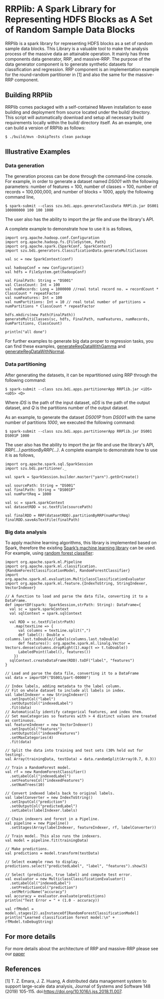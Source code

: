 # RRPlib: A Spark Library for Representing HDFS Blocks as A Set of Random Sample Data Blocks

RRPlib is a spark library for representing HDFS blocks as a set of random sample data blocks. This Library is a valuable tool to make the analysis process of the massive data an attainable operation. It mainly has three components data generator, RRP, and massive-RRP. The purpose of the data generator component is to generate synthetic datasets for classification and regression. RRP component is an implementation example for the round-random partitioner in [1] and also the same for the massive-RRP component.

## Building RRPlib

RRPlib comes packaged with a self-contained Maven installation to ease building and deployment from source located under the build/ directory. This script will automatically download and setup all necessary build requirements locally within the build/ directory itself. As an example, one can build a version of RRPlib as follows:
```
$ ./build/mvn -DskipTests clean package
```

## Illustrative Examples

### Data generation

The generation process can be done through the command-line console. For example, in order to generate a dataset named <i>DS001</i> with the following parameters: number of features = 100, number of classes = 100, number of records = 100,000,000, and number of blocks = 1000, apply the following command line,
```
$ spark-submit --class szu.bdi.apps.generateClassData RRPlib.jar DS001 100000000 100 100 1000 
```
The user also has the ability to import the jar file and use the library's API. 

A complete example to demonstrate how to use it is as follows,

```
import org.apache.hadoop.conf.Configuration
import org.apache.hadoop.fs.{FileSystem, Path}
import org.apache.spark.{SparkConf, SparkContext}
import szu.bdi.generators.ClassificationData.generateMultiClasses

val sc = new SparkContext(conf)

val hadoopConf = new Configuration()
val hdfs = FileSystem.get(hadoopConf)

val FinalPath: String = "DS001"
val ClassCount: Int = 100 
val numRecords: Long = 1000000 //real total record no. = recordCount * ClassCount * repeatFactor
val numFeatures: Int = 100
val numPartitions: Int = 10 // real total number of partitions = numPartitions * ClassCount * repeatFactor

hdfs.mkdirs(new Path(FinalPath))
generateMultiClasses(sc, hdfs, FinalPath, numFeatures, numRecords, numPartitions, ClassCount)

println("all done")
```
For further examples to generate big data proper to regression tasks, you can find these examples, [generateRegDataWithGamma](https://github.com/TEmara/RRPlib/blob/master/src/main/scala/szu/bdi/apps/generateRegDataWithGamma.scala) and [generateRegDataWithNormal](https://github.com/TEmara/RRPlib/blob/master/src/main/scala/szu/bdi/apps/generateRegDataWithNormal.scala).

### Data partitioning

After generating the datasets, it can be repartitioned using RRP through the following command: 
```
$ spark-submit --class szu.bdi.apps.partitionerApp RRPlib.jar <iDS> <oDS> <Q>
```

Where <i> iDS </i> is the path of the input dataset, <i>oDS</i> is the path of the output dataset, and <i>Q</i> is the partitions number of the output dataset.

As an example, to generate the dataset <i>DS001P</i> from <i>DS001</i> with the same number of partitions <i>1000</i>, we executed the following command:

```
$ spark-submit --class szu.bdi.apps.partitionerApp RRPlib.jar DS001 DS001P 1000
```
The user also has the ability to import the jar file and use the library's API, <i>RRP(...).partitionByRRP(...)</i>. 
A complete example to demonstrate how to use it is as follows,

```
import org.apache.spark.sql.SparkSession
import szu.bdi.partitioner._

val spark = SparkSession.builder.master("yarn").getOrCreate()

val sourcePath: String = "DS001"
val finalPath: String = "DS001P"
val numPartReq = 1000

val sc = spark.sparkContext
val datasetRDD = sc.textFile(sourcePath)

val finalRDD = RRP(datasetRDD).partitionByRRP(numPartReq)
finalRDD.saveAsTextFile(finalPath)
```
### Big data analysis
To apply machine learning algorithms, this library is implemented based on Spark, therefore the existing [Spark’s machine learning library](https://spark.apache.org/docs/2.0.0/ml-guide.html) can be used. For example, using [random forest classifier](https://spark.apache.org/docs/2.0.0/ml-classification-regression.html#random-forest-classifier):

```
import org.apache.spark.ml.Pipeline
import org.apache.spark.ml.classification.{RandomForestClassificationModel, RandomForestClassifier}
import org.apache.spark.ml.evaluation.MulticlassClassificationEvaluator
import org.apache.spark.ml.feature.{IndexToString, StringIndexer, VectorIndexer}

// A function to load and parse the data file, converting it to a DataFrame.
def importDF(spark: SparkSession,strPath: String): DataFrame={
  val sc = spark.sparkContext
  val sqlContext = spark.sqlContext

  val RDD = sc.textFile(strPath)
    .map(textLine => {
      val columns = textLine.split(",")
      def label(): Double = columns.last.toDouble//labels(columns.last.toDouble)
      def features(): org.apache.spark.ml.linalg.Vector = Vectors.dense(columns.dropRight(1).map(t => t.toDouble))
      LabeledPoint(label(), features())
    })
  sqlContext.createDataFrame(RDD).toDF("label", "features")
}

// Load and parse the data file, converting it to a DataFrame
val data = importDF("DS001/part-00000")

// Index labels, adding metadata to the label column.
// Fit on whole dataset to include all labels in index.
val labelIndexer = new StringIndexer()
  .setInputCol("label")
  .setOutputCol("indexedLabel")
  .fit(data)
// Automatically identify categorical features, and index them.
// Set maxCategories so features with > 4 distinct values are treated as continuous.
val featureIndexer = new VectorIndexer()
  .setInputCol("features")
  .setOutputCol("indexedFeatures")
  .setMaxCategories(4)
  .fit(data)

// Split the data into training and test sets (30% held out for testing).
val Array(trainingData, testData) = data.randomSplit(Array(0.7, 0.3))

// Train a RandomForest model.
val rf = new RandomForestClassifier()
  .setLabelCol("indexedLabel")
  .setFeaturesCol("indexedFeatures")
  .setNumTrees(10)

// Convert indexed labels back to original labels.
val labelConverter = new IndexToString()
  .setInputCol("prediction")
  .setOutputCol("predictedLabel")
  .setLabels(labelIndexer.labels)

// Chain indexers and forest in a Pipeline.
val pipeline = new Pipeline()
  .setStages(Array(labelIndexer, featureIndexer, rf, labelConverter))

// Train model. This also runs the indexers.
val model = pipeline.fit(trainingData)

// Make predictions.
val predictions = model.transform(testData)

// Select example rows to display.
predictions.select("predictedLabel", "label", "features").show(5)

// Select (prediction, true label) and compute test error.
val evaluator = new MulticlassClassificationEvaluator()
  .setLabelCol("indexedLabel")
  .setPredictionCol("prediction")
  .setMetricName("accuracy")
val accuracy = evaluator.evaluate(predictions)
println("Test Error = " + (1.0 - accuracy))

val rfModel = model.stages(2).asInstanceOf[RandomForestClassificationModel]
println("Learned classification forest model:\n" + rfModel.toDebugString)

```
## For more details
For more details about the architecture of RRP and massive-RRP please see our
[paper](https://doi.org/10.1016/j.jss.2018.11.007)

## References 
[1] T. Z. Emara, J. Z. Huang, A distributed data management system to support large-scale data analysis, Journal of Systems
and Software 148 (2019) 105-115. doi:https://doi.org/10.1016/j.jss.2018.11.007.
